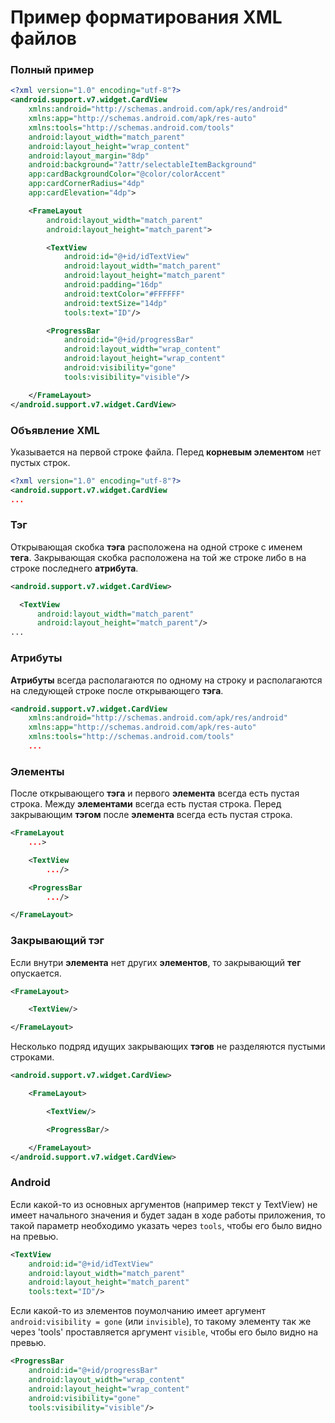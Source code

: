 # Пример форматирования XML файлов

### Полный пример
```xml
<?xml version="1.0" encoding="utf-8"?>
<android.support.v7.widget.CardView
    xmlns:android="http://schemas.android.com/apk/res/android"
    xmlns:app="http://schemas.android.com/apk/res-auto"
    xmlns:tools="http://schemas.android.com/tools"
    android:layout_width="match_parent"
    android:layout_height="wrap_content"
    android:layout_margin="8dp"
    android:background="?attr/selectableItemBackground"
    app:cardBackgroundColor="@color/colorAccent"
    app:cardCornerRadius="4dp"
    app:cardElevation="4dp">

    <FrameLayout
        android:layout_width="match_parent"
        android:layout_height="match_parent">

        <TextView
            android:id="@+id/idTextView"
            android:layout_width="match_parent"
            android:layout_height="match_parent"
            android:padding="16dp"
            android:textColor="#FFFFFF"
            android:textSize="14dp"
            tools:text="ID"/>

        <ProgressBar
            android:id="@+id/progressBar"
            android:layout_width="wrap_content"
            android:layout_height="wrap_content"
            android:visibility="gone"
            tools:visibility="visible"/>

    </FrameLayout>
</android.support.v7.widget.CardView>
```

### Объявление XML
Указывается на первой строке файла. Перед **корневым элементом** нет пустых строк.
```xml
<?xml version="1.0" encoding="utf-8"?>
<android.support.v7.widget.CardView
...
```

### Тэг
Открывающая скобка **тэга** расположена на одной строке с именем **тега**. Закрывающая скобка расположена на той же строке либо в на строке последнего **атрибута**.
```xml
<android.support.v7.widget.CardView>

  <TextView
      android:layout_width="match_parent"
      android:layout_height="match_parent"/>
...
```

### Атрибуты
**Атрибуты** всегда располагаются по одному на строку и располагаются на следующей строке после открывающего **тэга**.
```xml
<android.support.v7.widget.CardView
    xmlns:android="http://schemas.android.com/apk/res/android"
    xmlns:app="http://schemas.android.com/apk/res-auto"
    xmlns:tools="http://schemas.android.com/tools"
    ...
```

### Элементы
После открывающего **тэга** и первого **элемента** всегда есть пустая строка. Между **элементами** всегда есть пустая строка. Перед закрывающим **тэгом** после **элемента** всегда есть пустая строка.

```xml
<FrameLayout
    ...>

    <TextView
        .../>

    <ProgressBar
        .../>

</FrameLayout>
```

### Закрывающий тэг
Если внутри **элемента** нет других **элементов**, то закрывающий **тег** опускается.
```xml
<FrameLayout>

    <TextView/>

</FrameLayout>
```
Несколько подряд идущих закрывающих **тэгов** не разделяются пустыми строками.
```xml
<android.support.v7.widget.CardView>

    <FrameLayout>

        <TextView/>

        <ProgressBar/>

    </FrameLayout>
</android.support.v7.widget.CardView>
```

### Android
Если какой-то из основных аргументов (например текст у TextView) не имеет начального значения и будет задан в ходе работы приложения, то такой параметр необходимо указать через `tools`, чтобы его было видно на превью.
```xml
<TextView
    android:id="@+id/idTextView"
    android:layout_width="match_parent"
    android:layout_height="match_parent"
    tools:text="ID"/>
```
Если какой-то из элементов поумолчанию имеет аргумент `android:visibility = gone` (или `invisible`), то такому элементу так же через 'tools' проставляется аргумент `visible`, чтобы его было видно на превью.
```xml
<ProgressBar
    android:id="@+id/progressBar"
    android:layout_width="wrap_content"
    android:layout_height="wrap_content"
    android:visibility="gone"
    tools:visibility="visible"/>
```
